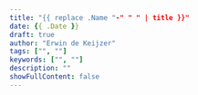 ```yaml
---
title: "{{ replace .Name "-" " " | title }}"
date: {{ .Date }}
draft: true
author: "Erwin de Keijzer"
tags: ["", ""]
keywords: ["", ""]
description: ""
showFullContent: false
---
```

